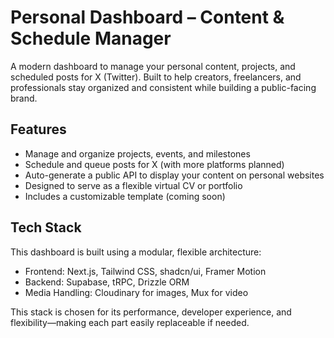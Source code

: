 # Personal Dashboard – Content & Schedule Manager

A modern dashboard to manage your personal content, projects, and scheduled posts for X (Twitter). Built to help creators, freelancers, and professionals stay organized and consistent while building a public-facing brand.

## Features

- Manage and organize projects, events, and milestones
- Schedule and queue posts for X (with more platforms planned)
- Auto-generate a public API to display your content on personal websites
- Designed to serve as a flexible virtual CV or portfolio
- Includes a customizable template (coming soon)

## Tech Stack

This dashboard is built using a modular, flexible architecture:

- Frontend: Next.js, Tailwind CSS, shadcn/ui, Framer Motion
- Backend: Supabase, tRPC, Drizzle ORM
- Media Handling: Cloudinary for images, Mux for video

This stack is chosen for its performance, developer experience, and flexibility—making each part easily replaceable if needed.

